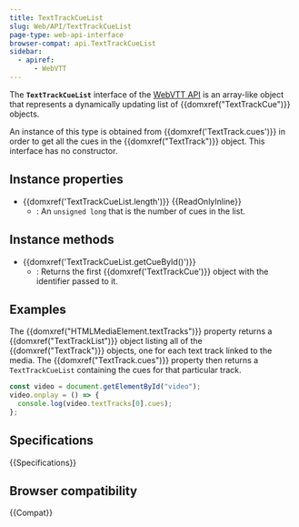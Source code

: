 ```yaml
---
title: TextTrackCueList
slug: Web/API/TextTrackCueList
page-type: web-api-interface
browser-compat: api.TextTrackCueList
sidebar:
  - apiref:
      - WebVTT
---
```


The **`TextTrackCueList`** interface of the [WebVTT API](/en-US/docs/Web/API/WebVTT_API) is an array-like object that represents a dynamically updating list of {{domxref("TextTrackCue")}} objects.

An instance of this type is obtained from {{domxref('TextTrack.cues')}} in order to get all the cues in the {{domxref("TextTrack")}} object.
This interface has no constructor.

## Instance properties

- {{domxref('TextTrackCueList.length')}} {{ReadOnlyInline}}
  - : An `unsigned long` that is the number of cues in the list.

## Instance methods

- {{domxref('TextTrackCueList.getCueById()')}}
  - : Returns the first {{domxref('TextTrackCue')}} object with the identifier passed to it.

## Examples

The {{domxref("HTMLMediaElement.textTracks")}} property returns a {{domxref("TextTrackList")}} object listing all of the {{domxref("TextTrack")}} objects, one for each text track linked to the media. The {{domxref("TextTrack.cues")}} property then returns a `TextTrackCueList` containing the cues for that particular track.

```js
const video = document.getElementById("video");
video.onplay = () => {
  console.log(video.textTracks[0].cues);
};
```

## Specifications

{{Specifications}}

## Browser compatibility

{{Compat}}
